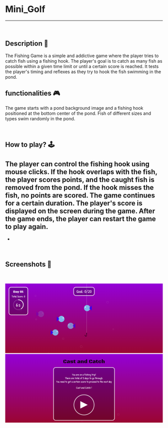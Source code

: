 # **Mini_Golf** 

---

<br>

## **Description 📃**
The Fishing Game is a simple and addictive game where the player tries to catch fish using a fishing hook. The player's goal is to catch as many fish as possible within a given time limit or until a certain score is reached. It tests the player's timing and reflexes as they try to hook the fish swimming in the pond.

## **functionalities 🎮**
The game starts with a pond background image and a fishing hook positioned at the bottom center of the pond.
Fish of different sizes and types swim randomly in the pond.

<br>

## **How to play? 🕹️**
The player can control the fishing hook using mouse clicks.
If the hook overlaps with the fish, the player scores points, and the caught fish is removed from the pond.
If the hook misses the fish, no points are scored.
The game continues for a certain duration.
The player's score is displayed on the screen during the game.
After the game ends, the player can restart the game to play again.
- 
- 

<br>

## **Screenshots 📸**

<br>

![image](../cast_and_catch/images/01.png) 
![image](../cast_and_catch/images/02.png) 

<br>
